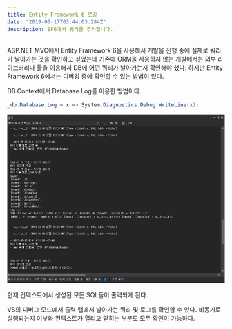 ```yaml
---
title: Entity Framework 6 로깅
date: "2019-05-17T03:44:03.284Z"
description: EF6에서 쿼리를 추적합니다.
---
```


ASP.NET MVC에서 Entity Framework 6을 사용해서 개발을 진행 중에 실제로 쿼리가 날아가는 것을 확인하고 싶었는데 기존에 ORM을 사용하지 않는 개발에서는 외부 라이브러리나 툴을 이용해서 DB에 어떤 쿼리가 날아가는지 확인해야 했다. 하지만 Entity Framework 6에서는 디버깅 중에 확인할 수 있는 방법이 있다.

DB.Context에서 Database.Log를 이용한 방법이다.

```csharp
_db.Database.Log = x => System.Diagnostics.Debug.WriteLine(x);
```

![dbcontext-log](./dbcontext-log.png)

현재 컨텍스트에서 생성된 모든 SQL들이 출력되게 된다.

VS의 디버그 모드에서 출력 탭에서 날아가는 쿼리 및 로그를 확인할 수 있다. 비동기로 실행되는지 여부와 컨텍스트가 열리고 닫히는 부분도 모두 확인이 가능하다.

